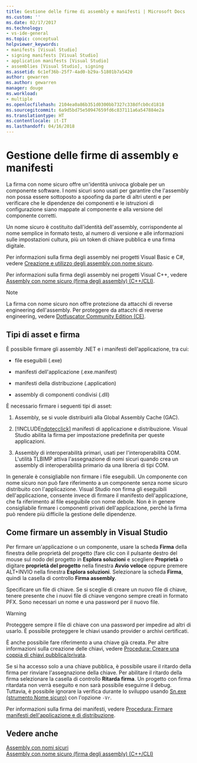 ```yaml
---
title: Gestione delle firme di assembly e manifesti | Microsoft Docs
ms.custom: ''
ms.date: 02/17/2017
ms.technology:
- vs-ide-general
ms.topic: conceptual
helpviewer_keywords:
- manifests [Visual Studio]
- signing manifests [Visual Studio]
- application manifests [Visual Studio]
- assemblies [Visual Studio], signing
ms.assetid: 6c1ef36b-25f7-4ad0-b29a-51801b7a5420
author: gewarren
ms.author: gewarren
manager: douge
ms.workload:
- multiple
ms.openlocfilehash: 2104ea0a86b351d0300bb7327c338dfcb0cd1818
ms.sourcegitcommit: 6a9d5bd75e50947659fd6c837111a6a547884e2a
ms.translationtype: HT
ms.contentlocale: it-IT
ms.lasthandoff: 04/16/2018
---
```

# <a name="managing-assembly-and-manifest-signing"></a>Gestione delle firme di assembly e manifesti
La firma con nome sicuro offre un'identità univoca globale per un componente software. I nomi sicuri sono usati per garantire che l'assembly non possa essere sottoposto a spoofing da parte di altri utenti e per verificare che le dipendenze dei componenti e le istruzioni di configurazione siano mappate al componente e alla versione del componente corretti.  
  
 Un nome sicuro è costituito dall'identità dell'assembly, corrispondente al nome semplice in formato testo, al numero di versione e alle informazioni sulle impostazioni cultura, più un token di chiave pubblica e una firma digitale.  
  
 Per informazioni sulla firma degli assembly nei progetti Visual Basic e C#, vedere [Creazione e utilizzo degli assembly con nome sicuro](http://msdn.microsoft.com/Library/ffbf6d9e-4a88-4a8a-9645-4ce0ee1ee5f9).  
  
 Per informazioni sulla firma degli assembly nei progetti Visual C++, vedere [Assembly con nome sicuro (firma degli assembly) (C++/CLI)](/cpp/dotnet/strong-name-assemblies-assembly-signing-cpp-cli).  

> [!NOTE]
>  La firma con nome sicuro non offre protezione da attacchi di reverse engineering dell'assembly.  Per proteggere da attacchi di reverse engineering, vedere [Dotfuscator Community Edition (CE)](dotfuscator/index.md).
  
## <a name="asset-types-and-signing"></a>Tipi di asset e firma  
 È possibile firmare gli assembly .NET e i manifesti dell'applicazione, tra cui:  
  
-   file eseguibili (.exe)  
  
-   manifesti dell'applicazione (.exe.manifest)  
  
-   manifesti della distribuzione (.application)  
  
-   assembly di componenti condivisi (.dll)  
  
È necessario firmare i seguenti tipi di asset:  
  
1.  Assembly, se si vuole distribuirli alla Global Assembly Cache (GAC).  
  
2.  [!INCLUDE[ndptecclick](../deployment/includes/ndptecclick_md.md)] manifesti di applicazione e distribuzione. Visual Studio abilita la firma per impostazione predefinita per queste applicazioni.  
  
3.  Assembly di interoperabilità primari, usati per l'interoperabilità COM. L'utilità TLBIMP attiva l'assegnazione di nomi sicuri quando crea un assembly di interoperabilità primario da una libreria di tipi COM.  
  
In generale è consigliabile non firmare i file eseguibili. Un componente con nome sicuro non può fare riferimento a un componente senza nome sicuro distribuito con l'applicazione. Visual Studio non firma gli eseguibili dell'applicazione, consente invece di firmare il manifesto dell'applicazione, che fa riferimento al file eseguibile con nome debole. Non è in genere consigliabile firmare i componenti privati dell'applicazione, perché la firma può rendere più difficile la gestione delle dipendenze.  
  
## <a name="how-to-sign-an-assembly-in-visual-studio"></a>Come firmare un assembly in Visual Studio  
 Per firmare un'applicazione o un componente, usare la scheda **Firma** della finestra delle proprietà del progetto (fare clic con il pulsante destro del mouse sul nodo del progetto in **Esplora soluzioni** e scegliere **Proprietà** o digitare **proprietà del progetto** nella finestra **Avvio veloce** oppure premere ALT+INVIO nella finestra **Esplora soluzioni**. Selezionare la scheda **Firma**, quindi la casella di controllo **Firma assembly**.  
  
 Specificare un file di chiave. Se si sceglie di creare un nuovo file di chiave, tenere presente che i nuovi file di chiave vengono sempre creati in formato PFX. Sono necessari un nome e una password per il nuovo file.  
  
> [!WARNING]
>  Proteggere sempre il file di chiave con una password per impedire ad altri di usarlo. È possibile proteggere le chiavi usando provider o archivi certificati.  
  
 È anche possibile fare riferimento a una chiave già creata. Per altre informazioni sulla creazione delle chiavi, vedere [Procedura: Creare una coppia di chiavi pubblica/privata](/dotnet/framework/app-domains/how-to-create-a-public-private-key-pair).  
  
 Se si ha accesso solo a una chiave pubblica, è possibile usare il ritardo della firma per rinviare l'assegnazione della chiave. Per abilitare il ritardo della firma selezionare la casella di controllo **Ritarda firma**. Un progetto con firma ritardata non verrà eseguito e non sarà possibile eseguirne il debug. Tuttavia, è possibile ignorare la verifica durante lo sviluppo usando [Sn.exe (strumento Nome sicuro)](/dotnet/framework/tools/sn-exe-strong-name-tool) con l'opzione `-Vr`.  
  
 Per informazioni sulla firma dei manifesti, vedere [Procedura: Firmare manifesti dell'applicazione e di distribuzione](../ide/how-to-sign-application-and-deployment-manifests.md).  
  
## <a name="see-also"></a>Vedere anche  
 [Assembly con nomi sicuri](/dotnet/framework/app-domains/strong-named-assemblies)   
 [Assembly con nome sicuro (firma degli assembly) (C++/CLI)](/cpp/dotnet/strong-name-assemblies-assembly-signing-cpp-cli)